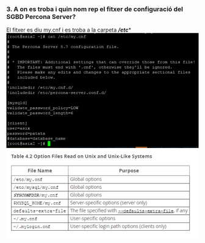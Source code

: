 ### 3.	A on es troba i quin nom rep el fitxer de configuració del SGBD Percona Server?
El fitxer es diu my.cnf i es troba a la carpeta ***/etc****
![](https://github.com/joelalcaraz/BBDD/blob/master/Imatges/11.png)
![](https://github.com/joelalcaraz/BBDD/blob/master/Imatges/12.png)
